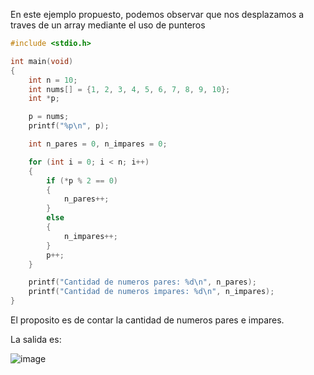 En este ejemplo propuesto, podemos observar que nos desplazamos a traves de un array mediante el uso de punteros

```c
#include <stdio.h>

int main(void)
{
    int n = 10;
    int nums[] = {1, 2, 3, 4, 5, 6, 7, 8, 9, 10};
    int *p;

    p = nums;
    printf("%p\n", p);

    int n_pares = 0, n_impares = 0;

    for (int i = 0; i < n; i++)
    {
        if (*p % 2 == 0)
        {
            n_pares++;
        }
        else
        {
            n_impares++;
        }
        p++;
    }

    printf("Cantidad de numeros pares: %d\n", n_pares);
    printf("Cantidad de numeros impares: %d\n", n_impares);
}

```

El proposito es de contar la cantidad de numeros pares e impares.

La salida es:

![image](https://github.com/Cris272500/GrupoH_Clases/assets/113935131/0fd77e55-2cf9-4c74-a727-58c433f59038)